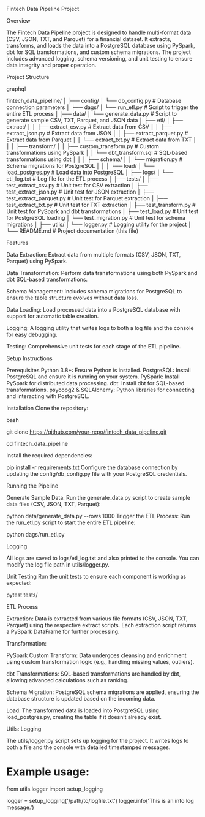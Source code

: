 Fintech Data Pipeline Project

Overview

The Fintech Data Pipeline project is designed to handle multi-format data (CSV, JSON, TXT, and Parquet) for a financial dataset. It extracts, transforms, and loads the data into a PostgreSQL database using PySpark, dbt for SQL transformations, and custom schema migrations. The project includes advanced logging, schema versioning, and unit testing to ensure data integrity and proper operation.

Project Structure

graphql

fintech_data_pipeline/
│
├── config/
│   └── db_config.py        # Database connection parameters
│
├── dags/
│   └── run_etl.py          # Script to trigger the entire ETL process
│
├── data/
│   └── generate_data.py     # Script to generate sample CSV, TXT, Parquet, and JSON data
│
├── etl/
│   ├── extract/
│   │   ├── extract_csv.py   # Extract data from CSV
│   │   ├── extract_json.py  # Extract data from JSON
│   │   ├── extract_parquet.py  # Extract data from Parquet
│   │   └── extract_txt.py   # Extract data from TXT
│   │
│   ├── transform/
│   │   ├── custom_transform.py  # Custom transformations using PySpark
│   │   └── dbt_transform.sql    # SQL-based transformations using dbt
│   │
│   ├── schema/
│   │   └── migration.py     # Schema migrations for PostgreSQL
│   │
│   └── load/
│       └── load_postgres.py  # Load data into PostgreSQL
│
├── logs/
│   └── etl_log.txt          # Log file for the ETL process
│
├── tests/
│   ├── test_extract_csv.py   # Unit test for CSV extraction
│   ├── test_extract_json.py  # Unit test for JSON extraction
│   ├── test_extract_parquet.py  # Unit test for Parquet extraction
│   ├── test_extract_txt.py   # Unit test for TXT extraction
│   ├── test_transform.py     # Unit test for PySpark and dbt transformations
│   ├── test_load.py          # Unit test for PostgreSQL loading
│   └── test_migration.py     # Unit test for schema migrations
│
├── utils/
│   └── logger.py             # Logging utility for the project
│
└── README.md                 # Project documentation (this file)

Features

Data Extraction: Extract data from multiple formats (CSV, JSON, TXT, Parquet) using PySpark.

Data Transformation: Perform data transformations using both PySpark and dbt SQL-based transformations.

Schema Management: Includes schema migrations for PostgreSQL to ensure the table structure evolves without data loss.

Data Loading: Load processed data into a PostgreSQL database with support for automatic table creation.

Logging: A logging utility that writes logs to both a log file and the console for easy debugging.

Testing: Comprehensive unit tests for each stage of the ETL pipeline.

Setup Instructions

Prerequisites
Python 3.8+: Ensure Python is installed.
PostgreSQL: Install PostgreSQL and ensure it is running on your system.
PySpark: Install PySpark for distributed data processing.
dbt: Install dbt for SQL-based transformations.
psycopg2 & SQLAlchemy: Python libraries for connecting and interacting with PostgreSQL.

Installation
Clone the repository:

bash

git clone https://github.com/your-repo/fintech_data_pipeline.git

cd fintech_data_pipeline

Install the required dependencies:

pip install -r requirements.txt
Configure the database connection by updating the config/db_config.py file with your PostgreSQL credentials.

Running the Pipeline

Generate Sample Data: Run the generate_data.py script to create sample data files (CSV, JSON, TXT, Parquet):

python data/generate_data.py --rows 1000
Trigger the ETL Process: Run the run_etl.py script to start the entire ETL pipeline:

python dags/run_etl.py

Logging

All logs are saved to logs/etl_log.txt and also printed to the console. You can modify the log file path in utils/logger.py.

Unit Testing
Run the unit tests to ensure each component is working as expected:

pytest tests/

ETL Process

Extraction: Data is extracted from various file formats (CSV, JSON, TXT, Parquet) using the respective extract scripts. Each extraction script returns a PySpark DataFrame for further processing.

Transformation:

PySpark Custom Transform: Data undergoes cleansing and enrichment using custom transformation logic (e.g., handling missing values, outliers).

dbt Transformations: SQL-based transformations are handled by dbt, allowing advanced calculations such as ranking.

Schema Migration: PostgreSQL schema migrations are applied, ensuring the database structure is updated based on the incoming data.

Load: The transformed data is loaded into PostgreSQL using load_postgres.py, creating the table if it doesn’t already exist.

Utils: Logging

The utils/logger.py script sets up logging for the project. It writes logs to both a file and the console with detailed timestamped messages.

# Example usage:
from utils.logger import setup_logging

logger = setup_logging('/path/to/logfile.txt')
logger.info('This is an info log message.')